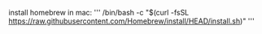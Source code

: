 install homebrew in mac:
'''
/bin/bash -c "$(curl -fsSL https://raw.githubusercontent.com/Homebrew/install/HEAD/install.sh)"
'''

